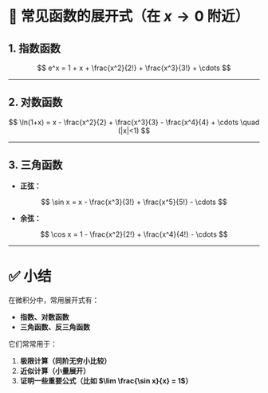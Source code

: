 # 🌟 常见函数的展开式（在 $x \to 0$ 附近）

## **1. 指数函数**

$$
e^x = 1 + x + \frac{x^2}{2!} + \frac{x^3}{3!} + \cdots
$$

---

## **2. 对数函数**

$$
\ln(1+x) = x - \frac{x^2}{2} + \frac{x^3}{3} - \frac{x^4}{4} + \cdots \quad (|x|<1)
$$

---

## **3. 三角函数**

* **正弦：**

$$
\sin x = x - \frac{x^3}{3!} + \frac{x^5}{5!} - \cdots
$$

* **余弦：**

$$
\cos x = 1 - \frac{x^2}{2!} + \frac{x^4}{4!} - \cdots
$$


---

# ✅ 小结

在微积分中，常用展开式有：

* **指数、对数函数**
* **三角函数、反三角函数**

它们常常用于：

1. **极限计算（同阶无穷小比较）**
2. **近似计算（小量展开）**
3. **证明一些重要公式（比如 $\lim \frac{\sin x}{x} = 1$）**



